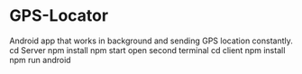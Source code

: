 # GPS-Locator
Android app that works in background and sending GPS location constantly.
cd Server
npm install
npm start
open second terminal
cd client 
npm install
npm run android
